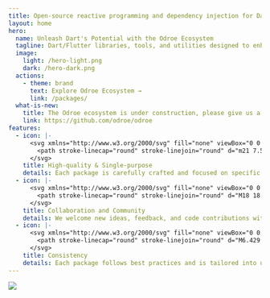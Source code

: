 ```yaml
---
title: Open-source reactive programming and dependency injection for Dart and Flutter applications, along with various utilities and tools.
layout: home
hero:
  name: Unleash Dart's Potential with the Odroe Ecosystem
  tagline: Dart/Flutter libraries, tools, and utilities designed to enhance your coding journey.
  image:
    light: /hero-light.png
    dark: /hero-dark.png
  actions:
    - theme: brand
      text: Explore Odroe Ecosystem →
      link: /packages/
  what-is-new:
    title: The Odroe ecosystem is under construction, please give us a 🌟 on GitHub
    link: https://github.com/odroe/odroe
features:
  - icon: |-
      <svg xmlns="http://www.w3.org/2000/svg" fill="none" viewBox="0 0 24 24" stroke-width="1.5" stroke="currentColor" class="size-6">
        <path stroke-linecap="round" stroke-linejoin="round" d="m21 7.5-9-5.25L3 7.5m18 0-9 5.25m9-5.25v9l-9 5.25M3 7.5l9 5.25M3 7.5v9l9 5.25m0-9v9" />
      </svg>
    title: High-quality & Single-purpose
    details: Each package is carefully crafted and focused on specific functionality, making it easy to understand and use.
  - icon: |-
      <svg xmlns="http://www.w3.org/2000/svg" fill="none" viewBox="0 0 24 24" stroke-width="1.5" stroke="currentColor" class="size-6">
        <path stroke-linecap="round" stroke-linejoin="round" d="M18 18.72a9.094 9.094 0 0 0 3.741-.479 3 3 0 0 0-4.682-2.72m.94 3.198.001.031c0 .225-.012.447-.037.666A11.944 11.944 0 0 1 12 21c-2.17 0-4.207-.576-5.963-1.584A6.062 6.062 0 0 1 6 18.719m12 0a5.971 5.971 0 0 0-.941-3.197m0 0A5.995 5.995 0 0 0 12 12.75a5.995 5.995 0 0 0-5.058 2.772m0 0a3 3 0 0 0-4.681 2.72 8.986 8.986 0 0 0 3.74.477m.94-3.197a5.971 5.971 0 0 0-.94 3.197M15 6.75a3 3 0 1 1-6 0 3 3 0 0 1 6 0Zm6 3a2.25 2.25 0 1 1-4.5 0 2.25 2.25 0 0 1 4.5 0Zm-13.5 0a2.25 2.25 0 1 1-4.5 0 2.25 2.25 0 0 1 4.5 0Z" />
      </svg>
    title: Collaboration and Community
    details: We welcome new ideas, feedback, and code contributions with open arms, building an innovative and reliable open-source community together.
  - icon: |-
      <svg xmlns="http://www.w3.org/2000/svg" fill="none" viewBox="0 0 24 24" stroke-width="1.5" stroke="currentColor" class="size-6">
        <path stroke-linecap="round" stroke-linejoin="round" d="M6.429 9.75 2.25 12l4.179 2.25m0-4.5 5.571 3 5.571-3m-11.142 0L2.25 7.5 12 2.25l9.75 5.25-4.179 2.25m0 0L21.75 12l-4.179 2.25m0 0 4.179 2.25L12 21.75 2.25 16.5l4.179-2.25m11.142 0-5.571 3-5.571-3" />
      </svg>
    title: Consistency
    details: Each package follows best practices and is tailored into user-friendly APIs and low-level functions, ensuring smooth compatibility when combined.
---
```


<script setup>
import { VPTeamPageTitle, VPTeamMembers } from 'vitepress/theme';
import members from '../.vitepress/data/members';
</script>

<VPTeamPageTitle>
  <template #title></template>
</VPTeamPageTitle>
<VPTeamMembers size="small" :members="members" />

<VPTeamPageTitle>
  <template #title></template>
  <template #lead></template>
</VPTeamPageTitle>

<a href="https://github.com/odroe/odroe/graphs/contributors" >
  <img src="https://contrib.rocks/image?repo=odroe/odroe" class="mx-auto" />
</a>

